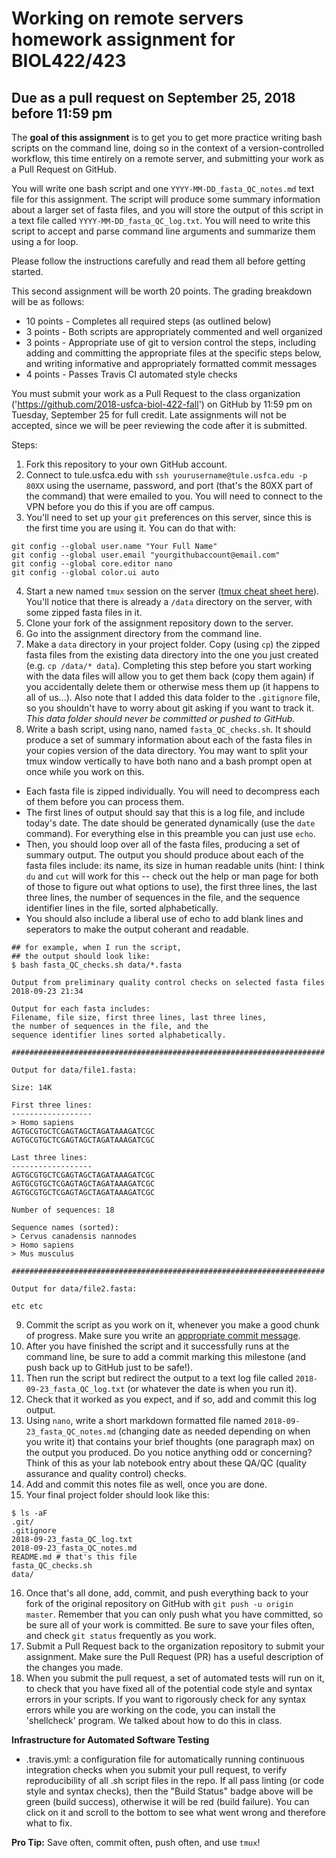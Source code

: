 # Working on remote servers homework assignment for BIOL422/423
## Due as a pull request on September 25, 2018 before 11:59 pm

The **goal of this assignment** is to get you to get more practice writing bash scripts on the command line, doing so in the context of a version-controlled workflow, this time entirely on a remote server, and submitting your work as a Pull Request on GitHub.

You will write one bash script and one `YYYY-MM-DD_fasta_QC_notes.md` text file for this assignment. The script will produce some summary information about a larger set of fasta files, and you will store the output of this script in a text file called `YYYY-MM-DD_fasta_QC_log.txt`. You will need to write this script to accept and parse command line arguments and summarize them using a for loop.

Please follow the instructions carefully and read them all before getting started.

This second assignment will be worth 20 points. The grading breakdown will be as follows:

* 10 points - Completes all required steps (as outlined below)
* 3 points - Both scripts are appropriately commented and well organized
* 3 points - Appropriate use of git to version control the steps, including adding and committing the appropriate files at the specific steps below, and writing informative and appropriately formatted commit messages
* 4 points - Passes Travis CI automated style checks

You must submit your work as a Pull Request to the class organization ('https://github.com/2018-usfca-biol-422-fall') on GitHub by 11:59 pm on Tuesday, September 25 for full credit. Late assignments will not be accepted, since we will be peer reviewing the code after it is submitted.

Steps:

1. Fork this repository to your own GitHub account.
2. Connect to tule.usfca.edu with `ssh yourusername@tule.usfca.edu -p 80XX` using the username, password, and port (that's the 80XX part of the command) that were emailed to you. You will need to connect to the VPN before you do this if you are off campus.
3. You'll need to set up your `git` preferences on this server, since this is the first time you are using it. You can do that with:

```
git config --global user.name "Your Full Name"
git config --global user.email "yourgithubaccount@email.com"
git config --global core.editor nano
git config --global color.ui auto
```

4. Start a new named `tmux` session on the server ([tmux cheat sheet here](https://gist.github.com/MohamedAlaa/2961058)). You'll notice that there is already a `/data` directory on the server, with some zipped fasta files in it.
5. Clone your fork of the assignment repository down to the server.
6. Go into the assignment directory from the command line.
7. Make a `data` directory in your project folder. Copy (using `cp`) the zipped fasta files from the existing data directory into the one you just created (e.g. `cp /data/* data`). Completing this step before you start working with the data files will allow you to get them back (copy them again) if you accidentally delete them or otherwise mess them up (it happens to all of us...). Also note that I added this data folder to the `.gitignore` file, so you shouldn't have to worry about git asking if you want to track it. *This data folder should never be committed or pushed to GitHub.*
8. Write a bash script, using nano, named `fasta_QC_checks.sh`. It should produce a set of summary information about each of the fasta files in your copies version of the data directory. You may want to split your tmux window vertically to have both nano and a bash prompt open at once while you work on this.
  * Each fasta file is zipped individually. You will need to decompress each of them before you can process them.
  * The first lines of output should say that this is a log file, and include today's date. The date should be generated dynamically (use the `date` command). For everything else in this preamble you can just use `echo`.
  * Then, you should loop over all of the fasta files, producing a set of summary output. The output you should produce about each of the fasta files include: its name, its size in human readable units (hint: I think `du` and `cut` will work for this -- check out the help or man page for both of those to figure out what options to use), the first three lines, the last three lines, the number of sequences in the file, and the sequence identifier lines in the file, sorted alphabetically.
  * You should also include a liberal use of echo to add blank lines and seperators to make the output coherant and readable.

```
## for example, when I run the script,
## the output should look like:
$ bash fasta_QC_checks.sh data/*.fasta

Output from preliminary quality control checks on selected fasta files
2018-09-23 21:34

Output for each fasta includes:
Filename, file size, first three lines, last three lines,
the number of sequences in the file, and the
sequence identifier lines sorted alphabetically.

######################################################################

Output for data/file1.fasta:

Size: 14K

First three lines:
------------------
> Homo sapiens
AGTGCGTGCTCGAGTAGCTAGATAAAGATCGC
AGTGCGTGCTCGAGTAGCTAGATAAAGATCGC

Last three lines:
------------------
AGTGCGTGCTCGAGTAGCTAGATAAAGATCGC
AGTGCGTGCTCGAGTAGCTAGATAAAGATCGC
AGTGCGTGCTCGAGTAGCTAGATAAAGATCGC

Number of sequences: 18

Sequence names (sorted):
> Cervus canadensis nannodes
> Homo sapiens
> Mus musculus

######################################################################

Output for data/file2.fasta:

etc etc

```

9. Commit the script as you work on it, whenever you make a good chunk of progress. Make sure you write
   an [appropriate commit message](https://chris.beams.io/posts/git-commit/).
10. After you have finished the script and it successfully runs at the command line, be sure to add a commit marking this milestone (and push back up to GitHub just to be safe!).
11. Then run the script but redirect the output to a text log file called `2018-09-23_fasta_QC_log.txt` (or whatever the date is when you run it).
12. Check that it worked as you expect, and if so, add and commit this log output.
13. Using `nano`, write a short markdown formatted file named `2018-09-23_fasta_QC_notes.md` (changing date as needed depending on when you write it) that contains your brief thoughts (one paragraph max) on the output you produced. Do you notice anything odd or concerning? Think of this as your lab notebook entry about these QA/QC (quality assurance and quality control) checks.
14. Add and commit this notes file as well, once you are done.
15. Your final project folder should look like this:

```
$ ls -aF
.git/
.gitignore
2018-09-23_fasta_QC_log.txt
2018-09-23_fasta_QC_notes.md
README.md # that's this file
fasta_QC_checks.sh
data/
```

16. Once that's all done, add, commit, and push everything back to your fork of the original repository on GitHub with `git push -u origin master`. Remember that you can only push what you have committed, so be sure all of your work is committed. Be sure to save your files often, and check `git status` frequently as you work.
17. Submit a Pull Request back to the organization repository to submit your assignment. Make sure the Pull Request (PR) has a useful description of the changes you made.
18. When you submit the pull request, a set of automated tests will run on it, to check that you have fixed all of the potential code style and syntax errors in your scripts. If you want to rigorously check for any syntax errors while you are working on the code, you can install the 'shellcheck' program. We talked about how to do this in class.

**Infrastructure for Automated Software Testing**

* .travis.yml: a configuration file for automatically running continuous integration checks when you submit your pull request, to verify reproducibility of all .sh script files in the repo. If all pass linting (or code style and syntax checks), then the "Build Status" badge above will be green (build success), otherwise it will be red (build failure). You can click on it and scroll to the bottom to see what went wrong and therefore what to fix.

**Pro Tip:** Save often, commit often, push often, and use `tmux`!
